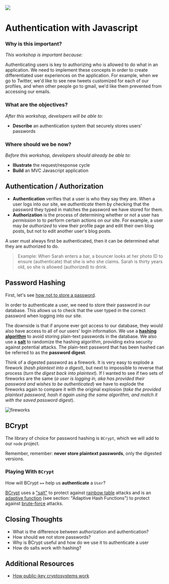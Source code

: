 ![](https://ga-dash.s3.amazonaws.com/production/assets/logo-9f88ae6c9c3871690e33280fcf557f33.png)

<!--11:00 10 minutes -->

<!-- Hook: How did you all like the video from last night?  So what were our 3 ways *not* to store passwords?  So why do we think coders often neglect security?

One of the main reasons is "it takes too much time".  Well, today we'll show you a Node library that takes care of it for us, so we don't need to spend all that time.  Today, we'll talk about authentication, but specifically, we'll be using bCrypt and Passport to take some of that responsibility off our shoulders so all we need to do with the latest, greatest security hole that shows up is...upgrade to the latest version and exhale. -->

# Authentication with Javascript

### Why is this important?
<!-- framing the "why" in big-picture/real world examples -->
*This workshop is important because:*

Authenticating users is key to authorizing who is allowed to do what in an application. We need to implement these concepts in order to create differentiated user experiences on the application. For example, when we go to Twitter, we'd like to see new tweets customized for each of our profiles, and when other people go to gmail, we'd like them prevented from accessing our emails. 

### What are the objectives?
<!-- specific/measurable goal for students to achieve -->
*After this workshop, developers will be able to:*

* **Describe** an authentication system that securely stores users' passwords
<!--something else to go here -->

### Where should we be now?
<!-- call out the skills that are prerequisites -->
*Before this workshop, developers should already be able to:*

* **Illustrate** the request/response cycle
* **Build** an MVC Javascript application

## Authentication / Authorization

* **Authentication** verifies that a user is who they say they are. When a user logs into our site, we *authenticate* them by checking that the password they typed in matches the password we have stored for them.
* **Authorization** is the process of determining whether or not a user has *permission* to to perform certain actions on our site. For example, a user may *be authorized* to view their profile page and edit their own blog posts, but not to edit another user's blog posts.

A user must always first be authenticated, then it can be determined what they are authorized to do.

>Example: When Sarah enters a bar, a bouncer looks at her photo ID to ensure (authenticate) that she is who she claims. Sarah is thirty years old, so she is allowed (authorized) to drink.

<!--11:10 10 minutes -->

<!-- Imprivata example with fingerprints: so first, you say you are Dr. Murphy.  Is this Dr. Murphy's fingerprint?  No?  Sorry Dr. Stevens, nice try.  Go get Dr. Murphy and try again.  OK, that's Dr. Murphy.  You are "authenticated".  You want to sign a prescription?  Go for it, you are "authorized" for that.  An hour later...OK, this person is saying they are *Nurse* Murphy.  Is this their fingerprint?  Yes, they are "authenticated".  You want to sign a prescription?  Ummm, you're not a doctor, you're not "authorized" for that.  Nice try.-->

<!-- Catch-phrase authentication and authorization -->

<!--11:20 15 minutes -->

## Password Hashing

First, let's see [how not to store a password](https://www.youtube.com/watch?v=8ZtInClXe1Q).

In order to authenticate a user, we need to store their password in our database. This allows us to check that the user typed in the correct password when logging into our site.

The downside is that if anyone ever got access to our database, they would also have access to all of our users' login information. We use a [**hashing algorithm**](https://crackstation.net/hashing-security.htm#normalhashing) to avoid storing plain-text passwords in the database. We also use a [**salt**](https://crackstation.net/hashing-security.htm#salt) to randomize the hashing algorithm, providing extra security against potential attacks. The plain-text password that has been hashed can be referred to as the **password digest**.

Think of a digested password as a firework. It is very easy to explode a firework (*hash plaintext into a digest*), but next to impossible to reverse that process (*turn the digest back into plaintext*). If I wanted to see if two sets of fireworks are the same (*a user is logging in, aka has provided their password and wishes to be authenticated*) we have to explode the fireworks again to compare it with the original explosion (*take the provided plaintext password, hash it again using the same algorithm, and match it with the saved password digest*).

![fireworks](http://i.giphy.com/122XXtx3oumxBm.gif)

<!--11:35 10 minutes -->

<!--Math explanation/simplification on board of SHA-1

Something like take a password, convert it to binary, break it up into three words of 8 bits, and then do something like (A&&B||C for digit 1, A||B&&C for digit 2, A&&B&&C for digit 3, etc.)
-->

<!--11:45 15 minutes -->

## BCrypt

The library of choice for password hashing is `BCrypt`, which we will add to our `node` project.

Remember, remember: **never store plaintext passwords**, only the digested versions. 

### Playing With `BCrypt`

<!--We shoud have a simple node project here that just requires bCrypt and hashes a password, then we should console it out.-->

How will BCrypt `==` help us **authenticate** a `User`?

[BCrypt](https://en.wikipedia.org/wiki/Bcrypt) uses a ["salt"](https://en.wikipedia.org/wiki/Salt_(cryptography)) to protect against [rainbow table](https://en.wikipedia.org/wiki/Rainbow_table) attacks and is an [adaptive function](https://codiscope.com/cryptographic-hash-functions/) (see section: "Adaptive Hash Functions") to protect against [brute-force](https://en.wikipedia.org/wiki/Brute-force_search) attacks.

<!-- Catch-phrase with encryption, hash, salt, bcrypt -->

<!--12:00 5 minutes -->

## Closing Thoughts

* What is the difference between authorization and authentication?
* How should we not store passwords?
* Why is BCrypt useful and how do we use it to authenticate a user
* How do salts work with hashing?

## Additional Resources

<!--Note youtube link below says 42 meaning 46, but otherwise solid-->
* [How public-key cryptosystems work](https://www.youtube.com/watch?v=3QnD2c4Xovk)
